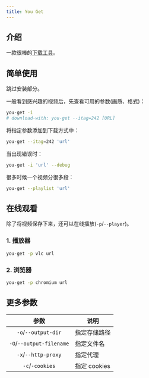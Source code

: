 ```yaml
---
title: You Get
---
```


## 介绍

一款很棒的[下载工具](https://github.com/soimort/you-get)。



## 简单使用

跳过安装部分。

一般看到感兴趣的视频后，先查看可用的参数(画质、格式)：

```bash
you-get -i
# download-with: you-get --itag=242 [URL]
```

将指定参数添加到下载方式中：

```bash
you-get --itag=242 'url'
```

当出现错误时：

```bash
you-get -i 'url' --debug
```

很多时候一个视频分很多段：

```bash
you-get --playlist 'url'
```





## 在线观看

除了将视频保存下来，还可以在线播放(`-p`/`--player`)。

### 1. 播放器

```bash
you-get -p vlc url
```

### 2. 浏览器

```bash
you-get -p chromium url
```



## 更多参数

|           参数           | 说明         |
| :----------------------: | ------------ |
|   `-o`/`--output-dir`    | 指定存储路径 |
| `-O`/`--output-filename` | 指定文件名   |
|   `-x`/`--http-proxy`    | 指定代理     |
|     `-c`/`-cookies`      | 指定 cookies |

